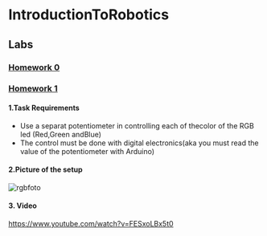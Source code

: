 # IntroductionToRobotics
## Labs
### [Homework 0](https://github.com/marianeacsu/IntroductionToRobotics/tree/main/Lab1)
### [Homework 1](https://github.com/marianeacsu/IntroductionToRobotics/tree/main/hw2)

#### 1.Task Requirements

- Use a separat potentiometer in controlling each of thecolor of the RGB led (Red,Green andBlue)
- The control must be done with digital electronics(aka you must read the value of the potentiometer with Arduino)

#### 2.Picture of the setup

![rgbfoto](https://user-images.githubusercontent.com/58784210/138951953-d30e55f6-c280-4114-9c62-aad667f55486.jpeg)


#### 3. Video 

https://www.youtube.com/watch?v=FESxoLBx5t0


